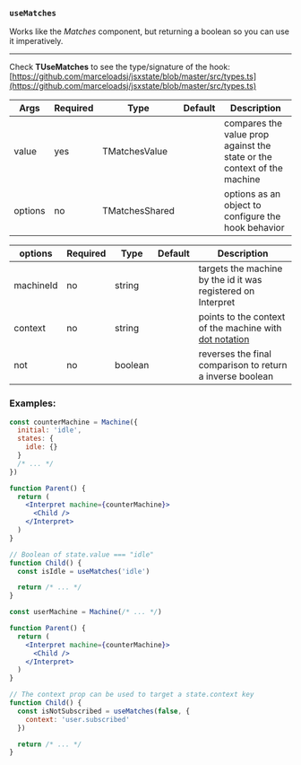### `useMatches`

Works like the _Matches_ component, but returning a boolean so you can use it imperatively.

---

Check **TUseMatches** to see the type/signature of the hook:
[https://github.com/marceloadsj/jsxstate/blob/master/src/types.ts](https://github.com/marceloadsj/jsxstate/blob/master/src/types.ts)

| Args    | Required | Type           | Default | Description                                                             |
| ------- | -------- | -------------- | ------- | ----------------------------------------------------------------------- |
| value   | yes      | TMatchesValue  |         | compares the value prop against the state or the context of the machine |
| options | no       | TMatchesShared |         | options as an object to configure the hook behavior                     |

| options   | Required | Type    | Default | Description                                                                                   |
| --------- | -------- | ------- | ------- | --------------------------------------------------------------------------------------------- |
| machineId | no       | string  |         | targets the machine by the id it was registered on Interpret                                  |
| context   | no       | string  |         | points to the context of the machine with [dot notation](https://lodash.com/docs/4.17.15#get) |
| not       | no       | boolean |         | reverses the final comparison to return a inverse boolean                                     |

### Examples:

```jsx
const counterMachine = Machine({
  initial: 'idle',
  states: {
    idle: {}
  }
  /* ... */
})

function Parent() {
  return (
    <Interpret machine={counterMachine}>
      <Child />
    </Interpret>
  )
}

// Boolean of state.value === "idle"
function Child() {
  const isIdle = useMatches('idle')

  return /* ... */
}
```

```jsx
const userMachine = Machine(/* ... */)

function Parent() {
  return (
    <Interpret machine={counterMachine}>
      <Child />
    </Interpret>
  )
}

// The context prop can be used to target a state.context key
function Child() {
  const isNotSubscribed = useMatches(false, {
    context: 'user.subscribed'
  })

  return /* ... */
}
```
